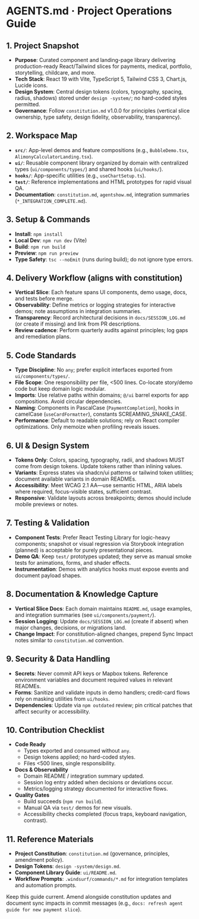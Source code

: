 # AGENTS.md · Project Operations Guide

## 1. Project Snapshot

- **Purpose**: Curated component and landing-page library delivering production-ready React/Tailwind slices for payments, medical, portfolio, storytelling, childcare, and more.
- **Tech Stack**: React 19 with Vite, TypeScript 5, Tailwind CSS 3, Chart.js, Lucide icons.
- **Design System**: Central design tokens (colors, typography, spacing, radius, shadows) stored under `design -system/`; no hard-coded styles permitted.
- **Governance**: Follow `constitution.md` v1.0.0 for principles (vertical slice ownership, type safety, design fidelity, observability, transparency).

## 2. Workspace Map

- **`src/`**: App-level demos and feature compositions (e.g., `BubbleDemo.tsx`, `AlimonyCalculatorLanding.tsx`).
- **`ui/`**: Reusable component library organized by domain with centralized types (`ui/components/types/`) and shared hooks (`ui/hooks/`).
- **`hooks/`**: App-specific utilities (e.g., `useChartSetup.ts`).
- **`test/`**: Reference implementations and HTML prototypes for rapid visual QA.
- **Documentation**: `constitution.md`, `agentshow.md`, integration summaries (`*_INTEGRATION_COMPLETE.md`).

## 3. Setup & Commands

- **Install**: `npm install`
- **Local Dev**: `npm run dev` (Vite)
- **Build**: `npm run build`
- **Preview**: `npm run preview`
- **Type Safety**: `tsc --noEmit` (runs during build); do not ignore type errors.

## 4. Delivery Workflow (aligns with constitution)

- **Vertical Slice**: Each feature spans UI components, demo usage, docs, and tests before merge.
- **Observability**: Define metrics or logging strategies for interactive demos; note assumptions in integration summaries.
- **Transparency**: Record architectural decisions in `docs/SESSION_LOG.md` (or create if missing) and link from PR descriptions.
- **Review cadence**: Perform quarterly audits against principles; log gaps and remediation plans.

## 5. Code Standards

- **Type Discipline**: No `any`; prefer explicit interfaces exported from `ui/components/types/`.
- **File Scope**: One responsibility per file, <500 lines. Co-locate story/demo code but keep domain logic modular.
- **Imports**: Use relative paths within domains; `@/ui` barrel exports for app compositions. Avoid circular dependencies.
- **Naming**: Components in PascalCase (`PaymentCompletion`), hooks in camelCase (`useCardFormatter`), constants SCREAMING_SNAKE_CASE.
- **Performance**: Default to readable solutions; rely on React compiler optimizations. Only memoize when profiling reveals issues.

## 6. UI & Design System

- **Tokens Only**: Colors, spacing, typography, radii, and shadows MUST come from design tokens. Update tokens rather than inlining values.
- **Variants**: Express states via shadcn/ui patterns or tailwind token utilities; document available variants in domain READMEs.
- **Accessibility**: Meet WCAG 2.1 AA—use semantic HTML, ARIA labels where required, focus-visible states, sufficient contrast.
- **Responsive**: Validate layouts across breakpoints; demos should include mobile previews or notes.

## 7. Testing & Validation

- **Component Tests**: Prefer React Testing Library for logic-heavy components; snapshot or visual regression via Storybook integration (planned) is acceptable for purely presentational pieces.
- **Demo QA**: Keep `test/` prototypes updated; they serve as manual smoke tests for animations, forms, and shader effects.
- **Instrumentation**: Demos with analytics hooks must expose events and document payload shapes.

## 8. Documentation & Knowledge Capture

- **Vertical Slice Docs**: Each domain maintains `README.md`, usage examples, and integration summaries (see `ui/components/payment/`).
- **Session Logging**: Update `docs/SESSION_LOG.md` (create if absent) when major changes, decisions, or migrations land.
- **Change Impact**: For constitution-aligned changes, prepend Sync Impact notes similar to `constitution.md` convention.

## 9. Security & Data Handling

- **Secrets**: Never commit API keys or Mapbox tokens. Reference environment variables and document required values in relevant READMEs.
- **Forms**: Sanitize and validate inputs in demo handlers; credit-card flows rely on masking utilities from `ui/hooks`.
- **Dependencies**: Update via `npm outdated` review; pin critical patches that affect security or accessibility.

## 10. Contribution Checklist

- **Code Ready**
  - Types exported and consumed without `any`.
  - Design tokens applied; no hard-coded styles.
  - Files <500 lines, single responsibility.
- **Docs & Observability**
  - Domain README / integration summary updated.
  - Session log entry added when decisions or deviations occur.
  - Metrics/logging strategy documented for interactive flows.
- **Quality Gates**
  - Build succeeds (`npm run build`).
  - Manual QA via `test/` demos for new visuals.
  - Accessibility checks completed (focus traps, keyboard navigation, contrast).

## 11. Reference Materials

- **Project Constitution**: `constitution.md` (governance, principles, amendment policy).
- **Design Tokens**: `design -system/design.md`.
- **Component Library Guide**: `ui/README.md`.
- **Workflow Prompts**: `.windsurf/commands/*.md` for integration templates and automation prompts.

Keep this guide current. Amend alongside constitution updates and document sync impacts in commit messages (e.g., `docs: refresh agent guide for new payment slice`).